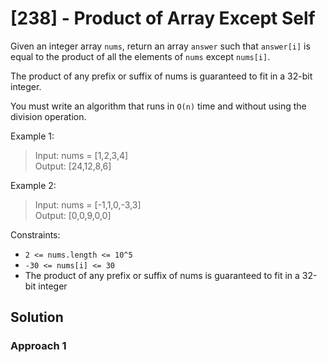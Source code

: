 # [238] - Product of Array Except Self

Given an integer array `nums`, return an array `answer` such that `answer[i]` is
equal to the product of all the elements of `nums` except `nums[i]`.

The product of any prefix or suffix of nums is guaranteed to fit in a 32-bit
integer.

You must write an algorithm that runs in `O(n)` time and without using the
division operation.

Example 1:

> Input: nums = [1,2,3,4]\
> Output: [24,12,8,6]

Example 2:

> Input: nums = [-1,1,0,-3,3]\
> Output: [0,0,9,0,0]

Constraints:

- `2 <= nums.length <= 10^5`
- `-30 <= nums[i] <= 30`
- The product of any prefix or suffix of nums is guaranteed to fit in a 32-bit
  integer

## Solution

### Approach 1
